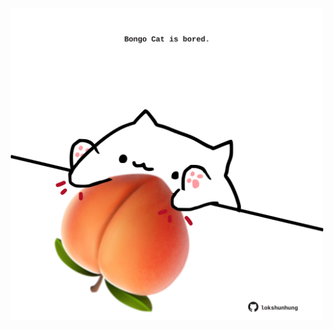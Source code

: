 <!-- built at 08/02/2024, 16:00:50 UTC -->
<p align="center">
  <img width="500" height="500" src="./ReadmeImage.svg">
</p>
